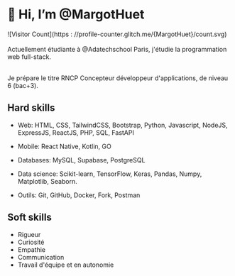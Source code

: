# 👋 Hi, I’m @MargotHuet


![Visitor Count](https : //profile-counter.glitch.me/{MargotHuet}/count.svg)
<br>
<br>
Actuellement étudiante à @Adatechschool Paris, j'étudie la programmation web full-stack. 

<br>
Je prépare le titre RNCP Concepteur développeur d'applications, de niveau 6 (bac+3).
<br>

## Hard skills

- Web: HTML, CSS, TailwindCSS, Bootstrap, Python, Javascript, NodeJS, ExpressJS, ReactJS, PHP, SQL, FastAPI

- Mobile: React Native, Kotlin, GO

- Databases: MySQL, Supabase, PostgreSQL

- Data science: Scikit-learn, TensorFlow, Keras, Pandas, Numpy, Matplotlib, Seaborn.

- Outils: Git, GitHub, Docker, Fork, Postman

## Soft skills

- Rigueur
- Curiosité
- Empathie
- Communication 
- Travail d'équipe et en autonomie

<!---
MargotHuet/MargotHuet is a ✨ special ✨ repository because its `README.md` (this file) appears on your GitHub profile.
You can click the Preview link to take a look at your changes.
--->
